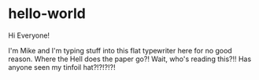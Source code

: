 # hello-world

Hi Everyone!

I'm Mike and I'm typing stuff into this flat typewriter here for no good reason. Where the Hell does the paper go?!
Wait, who's reading this?!! Has anyone seen my tinfoil hat?!?!?!?!
